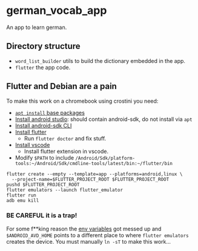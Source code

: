 # german_vocab_app

An app to learn german.

## Directory structure

* `word_list_builder` utils to build the dictionary embedded in the app.
* `flutter` the app code.

## Flutter and Debian are a pain

To make this work on a chromebook using crostini you need:

* [`apt install` base packages](https://docs.flutter.dev/get-started/install/linux/desktop#development-tools)
* [Install android studio](https://wiki.debian.org/AndroidStudio): should contain android-sdk, do not install via `apt`
* [Install android-sdk CLI](https://developer.android.com/studio#command-tools)
* [Install flutter](https://docs.flutter.dev/get-started/install/linux/desktop#development-tools)
  * Run `flutter doctor` and fix stuff.
* [Install vscode](https://wiki.debian.org/VisualStudioCode)
  * Install flutter extension in vscode.
* Modify `$PATH` to include `/Android/Sdk/platform-tools:~/Android/Sdk/cmdline-tools/latest/bin:~/flutter/bin`

```
flutter create --empty --template=app --platforms=android,linux \
  --project-name=$FLUTTER_PROJECT_ROOT $FLUTTER_PROJECT_ROOT
pushd $FLUTTER_PROJECT_ROOT
flutter emulators --launch flutter_emulator
flutter run
adb emu kill
```

### BE CAREFUL it is a trap!

For some f\*\*king reason the [env variables](https://developer.android.com/tools/variables) got messed up
and `$ANDROID_AVD_HOME` points to a different place to where `flutter emulators` creates the device.
You must manually `ln -sT` to make this work...

